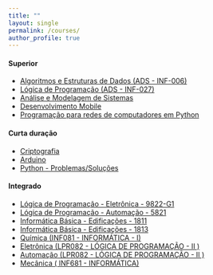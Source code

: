 ```yaml
---
title: ""
layout: single
permalink: /courses/
author_profile: true
---
```


<link rel="stylesheet" href="{{ '/assets/css/custom.css' | relative_url }}">


#### Superior

- <span class="education-title">[Algoritmos e Estruturas de Dados (ADS - INF-006)](/algoritmos/)</span>
- <span class="education-title">[Lógica de Programação (ADS - INF-027)](/logicaprog/)</span>
- <span class="education-title">[Análise e Modelagem de Sistemas](/ams/)</span>
- <span class="education-title">[Desenvolvimento Mobile](/mobile/)</span>
- <span class="education-title">[Programação para redes de computadores em Python](/redespython/)</span>

#### Curta duração

- <span class="education-title">[Criptografia](/cripto/)</span>
- <span class="education-title">[Arduino](/arduino/)</span>
- <span class="education-title">[Python - Problemas/Soluções](/problemas/)</span>
  
  
#### Integrado
- <span class="education-title">[Lógica de Programação - Eletrônica - 9822-G1](/generalC/)</span>
- <span class="education-title">[Lógica de Programação - Automação - 5821](/generalC/)</span>
- <span class="education-title">[Informática Básica - Edificações - 1811](/generalC/)</span>
- <span class="education-title">[Informática Básica - Edificações - 1813](/generalC/)</span>
- <span class="education-title">[Química (INF081 - INFORMÁTICA - I)](/quimica/)</span>
- <span class="education-title">[Eletrônica (LPR082 - LÓGICA DE PROGRAMAÇÃO - II )](/eletronica/)</span>
- <span class="education-title">[Automação (LPR082 - LÓGICA DE PROGRAMAÇÃO - II )](/automacao/)</span>
- <span class="education-title">[Mecânica ( INF681 - INFORMÁTICA)](/mecanica/)</span>
